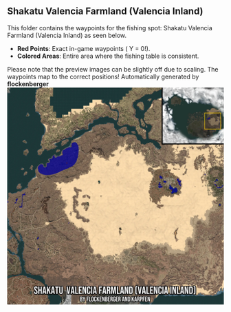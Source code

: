 ## Shakatu  Valencia Farmland (Valencia Inland)
This folder contains the waypoints for the fishing spot: Shakatu  Valencia Farmland (Valencia Inland) as seen below.

- **Red Points**: Exact in-game waypoints ( Y = 0!).
- **Colored Areas**: Entire area where the fishing table is consistent.

Please note that the preview images can be slightly off due to scaling. The waypoints map to the correct positions!
Automatically generated by **flockenberger**
![preview_Shakatu  Valencia Farmland (Valencia Inland)](./Preview.webp)